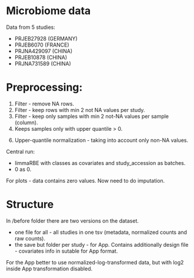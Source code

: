 # Microbiome data

Data from 5 studies:
- PRJEB27928 (GERMANY)
- PRJEB6070  (FRANCE)
- PRJNA429097 (CHINA)
- PRJEB10878 (CHINA)
- PRJNA731589 (CHINA)


# Preprocessing:
1. Filter - remove NA rows.
2. Filter - keep rows with min 2 not NA values per study.
3. Filter - keep only samples with min 2 not-NA values per sample (column).
4. Keeps samples only with upper quantile > 0.
<!-- 5. Normalization to total sequencing coverage (?). -->
6. Upper-quantile normalization - taking into account only non-NA values.
   

Central run:  
- limmaRBE with classes as covariates and study_accession as batches.
- 0 as 0.

For plots - data contains zero values. Now need to do imputation.

# Structure

In /before folder there are two versions on the dataset.  
- one file for all - all studies in one tsv (metadata, normalized counts and raw counts).
- the save but folder per study - for App. Contains additionally design file - covariates info in sutable for App format.

For the App better to use normalized-log-transformed data, but with log2 inside App transformation disabled.